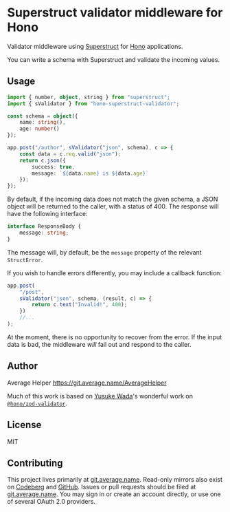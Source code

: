 # Superstruct validator middleware for Hono

Validator middleware using [Superstruct](https://docs.superstructjs.org) for [Hono](https://honojs.dev) applications.

You can write a schema with Superstruct and validate the incoming values.

## Usage

```ts
import { number, object, string } from "superstruct";
import { sValidator } from "hono-superstruct-validator";

const schema = object({
	name: string(),
	age: number()
});

app.post("/author", sValidator("json", schema), c => {
	const data = c.req.valid("json");
	return c.json({
		success: true,
		message: `${data.name} is ${data.age}`
	});
});
```

By default, if the incoming data does not match the given schema, a JSON object will be returned to the caller, with a status of 400. The response will have the following interface:

```ts
interface ResponseBody {
	message: string;
}
```

The message will, by default, be the `message` property of the relevant `StructError`.

If you wish to handle errors differently, you may include a callback function:

```ts
app.post(
	"/post",
	sValidator("json", schema, (result, c) => {
		return c.text("Invalid!", 400);
	})
	//...
);
```

At the moment, there is no opportunity to recover from the error. If the input data is bad, the middleware _will_ fail out and respond to the caller.

## Author

Average Helper <https://git.average.name/AverageHelper>

Much of this work is based on [Yusuke Wada](https://github.com/yusukebe)'s wonderful work on [`@hono/zod-validator`](https://github.com/honojs/middleware/tree/main/packages/zod-validator).

## License

MIT

## Contributing

This project lives primarily at [git.average.name](https://git.average.name/AverageHelper/hono-superstruct-validator). Read-only mirrors also exist on [Codeberg](https://codeberg.org/AverageHelper/hono-superstruct-validator) and [GitHub](https://github.com/AverageHelper/hono-superstruct-validator). Issues or pull requests should be filed at [git.average.name](https://git.average.name/AverageHelper/hono-superstruct-validator). You may sign in or create an account directly, or use one of several OAuth 2.0 providers.

